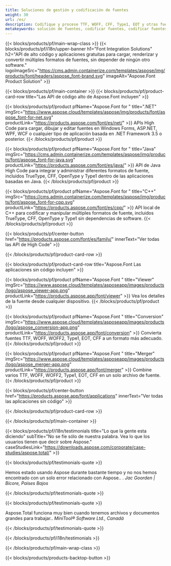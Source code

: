 ```yaml
---
title: Soluciones de gestión y codificación de fuentes
weight: 30
url: /es/
description: Codifique y procese TTF, WOFF, CFF, Type1, EOT y otras fuentes con las API nativas de High Code o un conjunto de aplicaciones multiplataforma.
metakeywords: solución de fuentes, codificar fuentes, codificar fuentes, apis para trabajar con fuentes
---
```


{{< blocks/products/pf/main-wrap-class >}}
{{< blocks/products/pf/i18n/upper-banner h1="Font Integration Solutions" h2="API de alto código y aplicaciones gratuitas para cargar, renderizar y convertir múltiples formatos de fuentes, sin depender de ningún otro software." logoImageSrc="https://cms.admin.containerize.com/templates/aspose/img/products/font/headers/aspose_font-brand.svg" imageAlt="Aspose.Font Product Solution" >}}

{{< blocks/products/pf/main-container >}}
{{< blocks/products/pf/product-card-row title="Las API de código alto de Aspose.Font incluyen" >}}

{{< blocks/products/pf/product pfName="Aspose.Font for " title=".NET" imgSrc="https://www.aspose.cloud/templates/aspose/img/products/font/aspose_font-for-net.svg" productLink="https://products.aspose.com/font/es/net/" >}}
APIs High Code para cargar, dibujar y editar fuentes en Windows Forms, ASP.NET, WPF, WCF o cualquier tipo de aplicación basada en .NET Framework 3.5 o posterior.
{{< /blocks/products/pf/product >}}

{{< blocks/products/pf/product pfName="Aspose.Font for " title="Java" imgSrc="https://cms.admin.containerize.com/templates/aspose/img/products/font/aspose_font-for-java.svg" productLink="https://products.aspose.com/font/es/java/" >}}
API de Java High Code para integrar y administrar diferentes formatos de fuente, incluidos TrueType, CFF, OpenType y Type1 dentro de las aplicaciones basadas en Java.
{{< /blocks/products/pf/product >}}

{{< blocks/products/pf/product pfName="Aspose.Font for " title="C++" imgSrc="https://cms.admin.containerize.com/templates/aspose/img/products/font/aspose_font-for-cpp.svg" productLink="https://products.aspose.com/font/es/cpp/" >}}
API local de C++ para codificar y manipular múltiples formatos de fuente, incluidos TrueType, CFF, OpenType y Type1 sin dependencias de software.
{{< /blocks/products/pf/product >}}

{{< blocks/products/pf/center-button href="https://products.aspose.com/font/es/family/" innerText="Ver todas las API de High Code" >}}

{{< /blocks/products/pf/product-card-row >}}

{{< blocks/products/pf/product-card-row title="Aspose.Font Las aplicaciones sin código incluyen" >}}

{{< blocks/products/pf/product pfName="Aspose.Font " title="Viewer" imgSrc="https://www.aspose.cloud/templates/asposeapp/images/products/logo/aspose_viewer-app.png" productLink="https://products.aspose.app/font/viewer" >}}
Vea los detalles de la fuente desde cualquier dispositivo.
{{< /blocks/products/pf/product >}}

{{< blocks/products/pf/product pfName="Aspose.Font " title="Conversion" imgSrc="https://www.aspose.cloud/templates/asposeapp/images/products/logo/aspose_conversion-app.png" productLink="https://products.aspose.app/font/conversion" >}}
Convierta fuentes TTF, WOFF, WOFF2, Type1, EOT, CFF a un formato más adecuado.
{{< /blocks/products/pf/product >}}

{{< blocks/products/pf/product pfName="Aspose.Font " title="Merger" imgSrc="https://www.aspose.cloud/templates/asposeapp/images/products/logo/aspose_merger-app.png" productLink="https://products.aspose.app/font/merger" >}}
Combine varios TTF, WOFF, WOFF2, Type1, EOT, CFF en un solo archivo de fuente.
{{< /blocks/products/pf/product >}}


{{< blocks/products/pf/center-button href="https://products.aspose.app/font/applications" innerText="Ver todas las aplicaciones sin código" >}}

{{< /blocks/products/pf/product-card-row >}}

{{< /blocks/products/pf/main-container >}}

{{< blocks/products/pf/i18n/testimonials title="Lo que la gente esta diciendo" subTitle="No se fíe sólo de nuestra palabra. Vea lo que los usuarios tienen que decir sobre Aspose." caseStudiesLink="https://downloads.aspose.com/corporate/case-studies/aspose.total/" >}}

{{< blocks/products/pf/testimonials-quote >}}
<p class="first">
 Hemos estado usando Aspose durante bastante tiempo y no nos hemos encontrado con un solo error relacionado con Aspose.. .
 <em>
  Jac Goorden | Bicore, Países Bajos
 </em>
</p>

{{< /blocks/products/pf/testimonials-quote >}}

{{< blocks/products/pf/testimonials-quote >}}
<p class="second">
 Aspose.Total funciona muy bien cuando tenemos archivos y documentos grandes para trabajar..
 <em>
  MiniTool® Software Ltd., Canadá
 </em>
</p>

{{< /blocks/products/pf/testimonials-quote >}}

{{< /blocks/products/pf/i18n/testimonials >}}

{{< /blocks/products/pf/main-wrap-class >}}

{{< blocks/products/products-backtop-button >}}